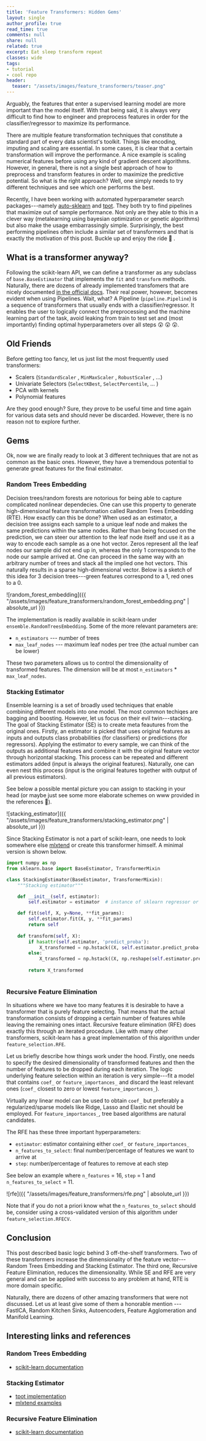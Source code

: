 ```yaml
---
title: 'Feature Transformers: Hidden Gems'
layout: single
author_profile: true
read_time: true
comments: null
share: null
related: true
excerpt: Eat sleep transform repeat
classes: wide
tags:
- tutorial
- cool repo
header:
  teaser: "/assets/images/feature_transformers/teaser.png"
---
```


Arguably, the features that enter a supervised learning model are more important than the model itself. With that being said, it is always very difficult to find how to engineer and preprocess features in order for the classifier/regressor to maximize its performance.

There are multiple feature transformation techniques that constitute a standard part of every data scientist's toolkit. Things like encoding, imputing and scaling are essential. In some cases, it is clear that a certain transformation will improve the performance. A nice example is scaling numerical features before using any kind of gradient descent algorithms. However, in general, there is not a single best approach of how to preprocess and transform features in order to maximize the predictive potential. So what is the right approach? Well, one simply needs to try different techniques and see which one performs the best.


Recently, I have been working with automated hyperparameter search packages---namely [auto-sklearn](https://github.com/automl/auto-sklearn) and [tpot](https://github.com/EpistasisLab/tpot). They both try to find pipelines that maximize out of sample performance. Not only are they able to this in a clever way (metalearning using bayesian optimization or genetic algorithms) but also make the usage embarrassingly simple. Surprisingly, the best performing pipelines often include a similar set of transformers and that is exactly the motivation of this post. Buckle up and enjoy the ride :carousel_horse: .

## What is a transformer anyway?
Following the scikit-learn API, we can define a transformer as any subclass of  `base.BaseEstimator` that implements the `fit` and `transform` methods.
Naturally, there are dozens of already implemented transfomers that are nicely documented [in the official docs](http://scikit-learn.org/stable/data_transforms.html). Their real power, however, becomes evident when using Pipelines. Wait, what? A Pipeline (`pipeline.Pipeline`) is a sequence of transformers that usually ends with a classifier/regressor. It enables the user to logically connect the preprocessing and the machine learning part of the task, avoid leaking from train to test set and (most importantly) finding optimal hyperparameters over all steps :astonished: :astonished: :astonished:.


## Old Friends
Before getting too fancy, let us just list the most frequently used transformers: 
* Scalers (`StandardScaler` , `MinMaxScaler` , `RobustScaler` , ...)
* Univariate Selectors (`SelectKBest`, `SelectPercentile`, ... )
* PCA with kernels
* Polynomial features

Are they good enough? Sure, they prove to be useful time and time again for various data sets and should never be discarded. However, there is no reason not to explore further.

## Gems
Ok, now we are finally ready to look at 3 different techniques that are not as common as the basic ones.  However, they have a tremendous potential to generate great features for the final estimator.

### Random Trees Embedding
Decision trees/random forests are notorious for being able to capture complicated nonlinear dependecies. One can use this property to generate high-dimensional feature transformation called Random Trees Embedding (RTE). How exactly can this be done? When used as an estimator, a decision tree assigns each sample to a unique leaf node and makes the same predictions within the same nodes. Rather than being focused on the prediction, we can steer our attention to the leaf node itself and use it as a way to encode each sample as a one hot vector. Zeros represent all the leaf nodes our sample did not end up in, whereas the only 1 corresponds to the node our sample arrived at.  One can proceed in the same way with an arbitrary number of trees and stack all the implied one hot vectors. This naturally results in a sparse high-dimensional vector. Below is a sketch of this idea for 3 decision trees---green features correspond to a 1, red ones to a 0.

![random_forest_embedding]({{ "/assets/images/feature_transformers/random_forest_embedding.png" | absolute_url }})

The implementation is readily available in scikit-learn under `ensemble.RandomTreesEmbedding`. Some of the more relevant parameters are: 
*  `n_estimators`  --- number of trees
*  `max_leaf_nodes` --- maximum leaf nodes per tree (the actual number can be lower)

These two parameters allows us to control the dimensionality of transformed features. The dimension will be at most `n_estimators`  *  `max_leaf_nodes`.


### Stacking Estimator
Ensemble learning is a set of broadly used techniques that enable combining different models into one model. The most common techiqes are bagging and boosting. However, let us focus on their evil twin---stacking. The goal of Stacking Estimator (SE) is to create meta feautures from the original ones. Firstly, an estimator is picked that uses original features as inputs and outputs class probabilities (for classifiers) or predictions (for regressors). Applying the estimator to every sample, we can think of the outputs as additional features and combine it with the original feature vector through horizontal stacking. This process can be repeated and different estimators added (input is always the original features). Naturally, one can even nest this process (input is the original features together with output of all previous estimators). 

See below a possible mental picture you can assign to stacking in your head (or maybe just see some more elaborate  schemes  on www provided in the references :panda_face:).

![stacking_estimator]({{ "/assets/images/feature_transformers/stacking_estimator.png" | absolute_url }})

Since Stacking Estimator is not a part of scikit-learn, one needs to look somewhere else [mlxtend](https://github.com/rasbt/mlxtend) or  create this transformer himself.  A minimal version is shown below.


```python
import numpy as np
from sklearn.base import BaseEstimator, TransformerMixin

class StackingEstimator(BaseEstimator, TransformerMixin):
    """Stacking estimator"""

    def __init__(self, estimator):
        self.estimator = estimator  # instance of sklearn regressor or classifier

    def fit(self, X, y=None, **fit_params):
        self.estimator.fit(X, y, **fit_params)
        return self
	
    def transform(self, X):
        if hasattr(self.estimator, 'predict_proba'):
            X_transformed = np.hstack((X, self.estimator.predict_proba(X)))
        else:
            X_transformed = np.hstack((X, np.reshape(self.estimator.predict(X), (-1, 1))))
						
        return X_transformed
					
```

### Recursive Feature Elimination
In situations where we have too many features it is desirable to have a transformer that is purely feature selecting. That means that the actual transformation consists of dropping a certain number of features while leaving the remaining ones intact.
Recursive feature elimination (RFE) does exactly this through an iterated procedure.  Like with many other transformers, scikit-learn has a great implementation of this algorithm under `feature_selection.RFE`.

Let us briefly describe how things work under the hood. Firstly, one needs to specify the desired dimensionality of transformed features and then the number of features to be dropped during each iteration. The logic underlying feature selection within an iteration is very simple---fit a model that contains `coef_` or `feature_importances_` and discard the least relevant ones (`coef_` closest to zero or lowest `feature_importances_`).

Virtually any linear model can be used to obtain `coef_` but preferably a regularized/sparse models like Ridge, Lasso and Elastic net should be employed. For `feature_importances_`, tree based algorithms are natural candidates.

The RFE has these three important hyperparameters: 
* `estimator`:  estimator containing either  `coef_` or `feature_importances_` 
* `n_features_to_select`:  final number/percentage of features we want to arrive at
* `step`: number/percentage of features to remove at each step

See below an example where `n_features` =  16, `step` = 1 and `n_features_to_select` =  11.

![rfe]({{ "/assets/images/feature_transformers/rfe.png" | absolute_url }})

Note that if you do not a priori know what the `n_features_to_select` should be,  consider using a cross-validated version of this algorithm under `feature_selection.RFECV`.

## Conclusion
This post described basic logic behind 3 off-the-shelf transformers. Two of these transformers increase the dimensionality of the feature vector--- Random Trees Embedding and Stacking Estimator. The third one,  Recursive Feature Elimination, reduces the dimensionality. While SE and RFE are very general and can be applied with success to any problem at hand, RTE is more domain specific.

Naturally, there are dozens of other amazing transformers that were not discussed. Let us at least give some of them a honorable mention --- FastICA,  Random Kitchen Sinks, Autoencoders, Feature Agglomeration and Manifold Learning.

## Interesting links and references
### Random Trees Embedding
* [scikit-learn documentation](http://scikit-learn.org/stable/modules/generated/sklearn.ensemble.RandomTreesEmbedding.html)

### Stacking Estimator
* [tpot implementation](https://github.com/EpistasisLab/tpot/blob/master/tpot/builtins/stacking_estimator.py)
* [mlxtend examples](https://rasbt.github.io/mlxtend/user_guide/classifier/StackingClassifier/)

### Recursive Feature Elimination
* [scikit-learn documentation](http://scikit-learn.org/stable/modules/generated/sklearn.feature_selection.RFE.html)